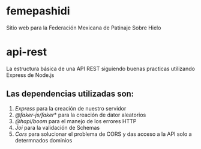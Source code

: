 # femepashidi
Sitio web para la Federación Mexicana de Patinaje Sobre Hielo
# api-rest
La estructura básica de una API REST siguiendo buenas practicas utilizando Express de Node.js
## Las dependencias utilizadas son:
1. *Express* para la creación de nuestro servidor
2. *@faker-js/faker** para la creación de dator aleatorios
3. *@hapi/boom* para el manejo de los errores HTTP 
4. *Joi* para la validación de Schemas
5. *Cors* para solucionar el problema de CORS y das acceso a la API solo a determnados dominios

